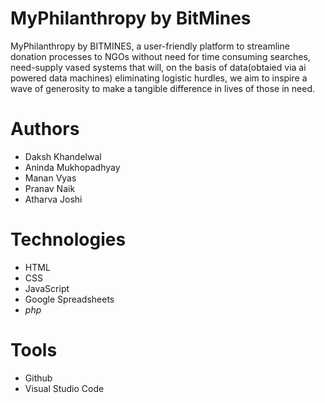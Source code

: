 # MyPhilanthropy by BitMines
MyPhilanthropy by BITMINES, a user-friendly platform to streamline donation processes to NGOs
without need for time consuming searches, need-supply vased systems that will, on the basis of data(obtaied via ai powered data machines)
eliminating logistic hurdles, we aim to inspire a wave of generosity to make a tangible difference in lives of those in need. 

# Authors
* Daksh Khandelwal  
* Aninda Mukhopadhyay
* Manan Vyas
* Pranav Naik
* Atharva Joshi

# Technologies
* HTML
* CSS
* JavaScript
* Google Spreadsheets
* *php*

# Tools
* Github
* Visual Studio Code
